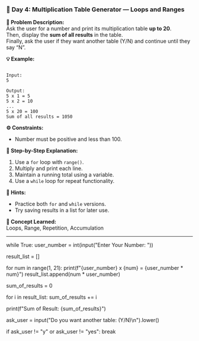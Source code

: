 ### 🧩 **Day 4: Multiplication Table Generator — Loops and Ranges**

**📝 Problem Description:**  
Ask the user for a number and print its multiplication table **up to 20**.  
Then, display the **sum of all results** in the table.  
Finally, ask the user if they want another table (Y/N) and continue until they say “N”.

**💡 Example:**
```

Input:
5

Output:
5 x 1 = 5
5 x 2 = 10
...
5 x 20 = 100
Sum of all results = 1050

```

**⚙️ Constraints:**
- Number must be positive and less than 100.

**🧠 Step-by-Step Explanation:**
1. Use a `for` loop with `range()`.  
2. Multiply and print each line.  
3. Maintain a running total using a variable.  
4. Use a `while` loop for repeat functionality.

**💭 Hints:**
- Practice both `for` and `while` versions.  
- Try saving results in a list for later use.

**🎯 Concept Learned:**  
Loops, Range, Repetition, Accumulation

---


while True:
   user_number = int(input("Enter Your Number: "))
   
   result_list = []
   
   for num in range(1, 21):
      print(f"{user_number} x {num} = {user_number * num}")
      result_list.append(num * user_number)
   

   sum_of_results = 0
   
   for i in result_list:
      sum_of_results += i
   
   print(f"Sum of Result: {sum_of_results}")
   
   ask_user = input("Do you want another table: (Y/N)\n").lower()
   
   if ask_user != "y" or ask_user != "yes":
      break
